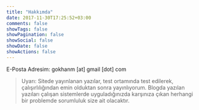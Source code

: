 ```yaml
---
title: "Hakkımda"
date: 2017-11-30T17:25:52+03:00
comments: false
showTags: false
showPagination: false
showSocial: false
showDate: false
showActions: false
---
```


E-Posta Adresim:  gokhanm [at] gmail [dot] com

> Uyarı: Sitede yayınlanan yazılar, test ortamında test edilerek, 
> çalışırlılığından emin olduktan sonra yayınlıyorum. 
> Blogda yazılan yazıları çalışan sistemlerde uyguladığınızda karşınıza 
> çıkan herhangi bir problemde sorumluluk size ait olacaktır.

